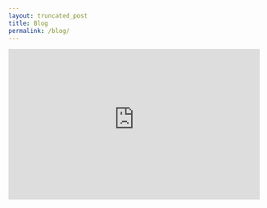 ```yaml
---
layout: truncated_post
title: Blog
permalink: /blog/
---
```


<div class="row">
   <embed src="https://akankshabindal.substack.com/" style="width:500px; height: 300px;">
  </div>